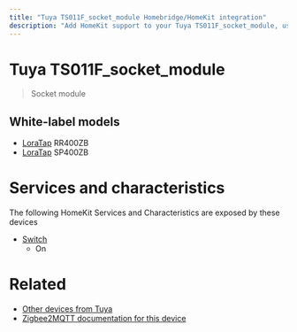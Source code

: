 ```yaml
---
title: "Tuya TS011F_socket_module Homebridge/HomeKit integration"
description: "Add HomeKit support to your Tuya TS011F_socket_module, using Homebridge, Zigbee2MQTT and homebridge-z2m."
---
```

<!---
This file has been GENERATED using src/docgen/docgen.ts
DO NOT EDIT THIS FILE MANUALLY!
-->
# Tuya TS011F_socket_module
> Socket module


## White-label models
* [LoraTap](../index.md#loratap) RR400ZB
* [LoraTap](../index.md#loratap) SP400ZB

# Services and characteristics
The following HomeKit Services and Characteristics are exposed by
these devices

* [Switch](../../switch.md)
  * On


# Related
* [Other devices from Tuya](../index.md#tuya)
* [Zigbee2MQTT documentation for this device](https://www.zigbee2mqtt.io/devices/TS011F_socket_module.html)